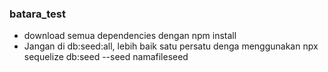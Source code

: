 ### batara_test

  - download semua dependencies dengan npm install
  - Jangan di db:seed:all, lebih baik satu persatu denga menggunakan npx sequelize db:seed --seed namafileseed
